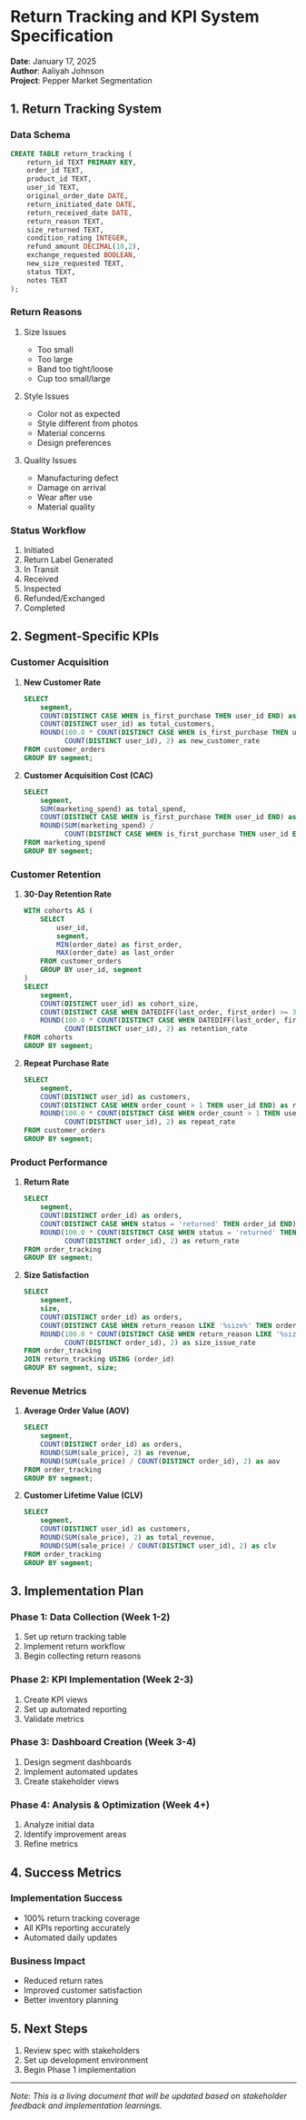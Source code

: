 # Return Tracking and KPI System Specification
**Date**: January 17, 2025  
**Author**: Aaliyah Johnson  
**Project**: Pepper Market Segmentation

## 1. Return Tracking System

### Data Schema
```sql
CREATE TABLE return_tracking (
    return_id TEXT PRIMARY KEY,
    order_id TEXT,
    product_id TEXT,
    user_id TEXT,
    original_order_date DATE,
    return_initiated_date DATE,
    return_received_date DATE,
    return_reason TEXT,
    size_returned TEXT,
    condition_rating INTEGER,
    refund_amount DECIMAL(10,2),
    exchange_requested BOOLEAN,
    new_size_requested TEXT,
    status TEXT,
    notes TEXT
);
```

### Return Reasons
1. Size Issues
   - Too small
   - Too large
   - Band too tight/loose
   - Cup too small/large

2. Style Issues
   - Color not as expected
   - Style different from photos
   - Material concerns
   - Design preferences

3. Quality Issues
   - Manufacturing defect
   - Damage on arrival
   - Wear after use
   - Material quality

### Status Workflow
1. Initiated
2. Return Label Generated
3. In Transit
4. Received
5. Inspected
6. Refunded/Exchanged
7. Completed

## 2. Segment-Specific KPIs

### Customer Acquisition
1. **New Customer Rate**
   ```sql
   SELECT 
       segment,
       COUNT(DISTINCT CASE WHEN is_first_purchase THEN user_id END) as new_customers,
       COUNT(DISTINCT user_id) as total_customers,
       ROUND(100.0 * COUNT(DISTINCT CASE WHEN is_first_purchase THEN user_id END) / 
             COUNT(DISTINCT user_id), 2) as new_customer_rate
   FROM customer_orders
   GROUP BY segment;
   ```

2. **Customer Acquisition Cost (CAC)**
   ```sql
   SELECT 
       segment,
       SUM(marketing_spend) as total_spend,
       COUNT(DISTINCT CASE WHEN is_first_purchase THEN user_id END) as new_customers,
       ROUND(SUM(marketing_spend) / 
             COUNT(DISTINCT CASE WHEN is_first_purchase THEN user_id END), 2) as cac
   FROM marketing_spend
   GROUP BY segment;
   ```

### Customer Retention
1. **30-Day Retention Rate**
   ```sql
   WITH cohorts AS (
       SELECT 
           user_id,
           segment,
           MIN(order_date) as first_order,
           MAX(order_date) as last_order
       FROM customer_orders
       GROUP BY user_id, segment
   )
   SELECT 
       segment,
       COUNT(DISTINCT user_id) as cohort_size,
       COUNT(DISTINCT CASE WHEN DATEDIFF(last_order, first_order) >= 30 THEN user_id END) as retained,
       ROUND(100.0 * COUNT(DISTINCT CASE WHEN DATEDIFF(last_order, first_order) >= 30 THEN user_id END) /
             COUNT(DISTINCT user_id), 2) as retention_rate
   FROM cohorts
   GROUP BY segment;
   ```

2. **Repeat Purchase Rate**
   ```sql
   SELECT 
       segment,
       COUNT(DISTINCT user_id) as customers,
       COUNT(DISTINCT CASE WHEN order_count > 1 THEN user_id END) as repeat_customers,
       ROUND(100.0 * COUNT(DISTINCT CASE WHEN order_count > 1 THEN user_id END) /
             COUNT(DISTINCT user_id), 2) as repeat_rate
   FROM customer_orders
   GROUP BY segment;
   ```

### Product Performance
1. **Return Rate**
   ```sql
   SELECT 
       segment,
       COUNT(DISTINCT order_id) as orders,
       COUNT(DISTINCT CASE WHEN status = 'returned' THEN order_id END) as returns,
       ROUND(100.0 * COUNT(DISTINCT CASE WHEN status = 'returned' THEN order_id END) /
             COUNT(DISTINCT order_id), 2) as return_rate
   FROM order_tracking
   GROUP BY segment;
   ```

2. **Size Satisfaction**
   ```sql
   SELECT 
       segment,
       size,
       COUNT(DISTINCT order_id) as orders,
       COUNT(DISTINCT CASE WHEN return_reason LIKE '%size%' THEN order_id END) as size_issues,
       ROUND(100.0 * COUNT(DISTINCT CASE WHEN return_reason LIKE '%size%' THEN order_id END) /
             COUNT(DISTINCT order_id), 2) as size_issue_rate
   FROM order_tracking
   JOIN return_tracking USING (order_id)
   GROUP BY segment, size;
   ```

### Revenue Metrics
1. **Average Order Value (AOV)**
   ```sql
   SELECT 
       segment,
       COUNT(DISTINCT order_id) as orders,
       ROUND(SUM(sale_price), 2) as revenue,
       ROUND(SUM(sale_price) / COUNT(DISTINCT order_id), 2) as aov
   FROM order_tracking
   GROUP BY segment;
   ```

2. **Customer Lifetime Value (CLV)**
   ```sql
   SELECT 
       segment,
       COUNT(DISTINCT user_id) as customers,
       ROUND(SUM(sale_price), 2) as total_revenue,
       ROUND(SUM(sale_price) / COUNT(DISTINCT user_id), 2) as clv
   FROM order_tracking
   GROUP BY segment;
   ```

## 3. Implementation Plan

### Phase 1: Data Collection (Week 1-2)
1. Set up return tracking table
2. Implement return workflow
3. Begin collecting return reasons

### Phase 2: KPI Implementation (Week 2-3)
1. Create KPI views
2. Set up automated reporting
3. Validate metrics

### Phase 3: Dashboard Creation (Week 3-4)
1. Design segment dashboards
2. Implement automated updates
3. Create stakeholder views

### Phase 4: Analysis & Optimization (Week 4+)
1. Analyze initial data
2. Identify improvement areas
3. Refine metrics

## 4. Success Metrics

### Implementation Success
- 100% return tracking coverage
- All KPIs reporting accurately
- Automated daily updates

### Business Impact
- Reduced return rates
- Improved customer satisfaction
- Better inventory planning

## 5. Next Steps
1. Review spec with stakeholders
2. Set up development environment
3. Begin Phase 1 implementation

---
*Note: This is a living document that will be updated based on stakeholder feedback and implementation learnings.*
